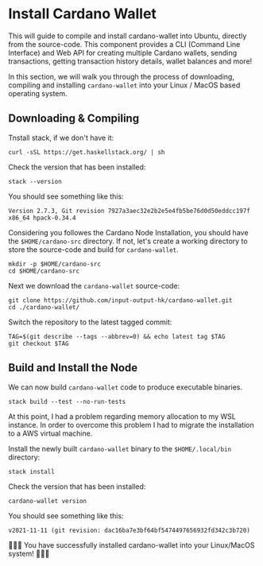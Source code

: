 # Install Cardano Wallet
This will guide to compile and install cardano-wallet into Ubuntu, directly from the source-code. This component provides a CLI (Command Line Interface) and Web API for creating multiple Cardano wallets, sending transactions, getting transaction history details, wallet balances and more!

In this section, we will walk you through the process of downloading, compiling and installing `cardano-wallet` into your Linux / MacOS based operating system.

## Downloading & Compiling
Tnstall stack, if we don't have it:
```shell
curl -sSL https://get.haskellstack.org/ | sh
```

Check the version that has been installed:
```shell
stack --version
```

You should see something like this:
```shell
Version 2.7.3, Git revision 7927a3aec32e2b2e5e4fb5be76d0d50eddcc197f x86_64 hpack-0.34.4
```

Considering you followes the Cardano Node Installation, you should have the `$HOME/cardano-src` directory. If not, let's create a working directory to store the source-code and build for `cardano-wallet`.
```shell
mkdir -p $HOME/cardano-src
cd $HOME/cardano-src
```

Next we download the `cardano-wallet` source-code:
```shell
git clone https://github.com/input-output-hk/cardano-wallet.git 
cd ./cardano-wallet/ 
```

Switch the repository to the latest tagged commit:
```shell
TAG=$(git describe --tags --abbrev=0) && echo latest tag $TAG 
git checkout $TAG
```

## Build and Install the Node
We can now build `cardano-wallet` code to produce executable binaries.
```shell
stack build --test --no-run-tests
```

At this point, I had a problem regarding memory allocation to my WSL instance. In order to overcome this problem I had to migrate the installation to a AWS virtual machine.

Install the newly built `cardano-wallet` binary to the `$HOME/.local/bin` directory:
```shell
stack install
```

Check the version that has been installed:
```shell
cardano-wallet version
```

You should see something like this:
```shell
v2021-11-11 (git revision: dac16ba7e3bf64bf5474497656932fd342c3b720)
```

🎉🎉🎉 You have successfully installed cardano-wallet into your Linux/MacOS system! 🎉🎉🎉